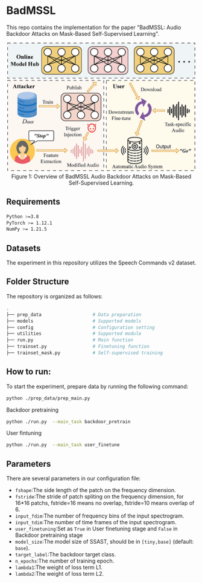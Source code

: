 # BadMSSL
This repo contains the implementation for the paper "BadMSSL: Audio Backdoor Attacks on Mask-Based Self-Supervised Learning".

<p align="center">
  <img src="overview.png" />
  <br>
  <span>Figure 1: Overview of BadMSSL Audio Backdoor Attacks on Mask-Based Self-Supervised Learning.</span>
</p>

## Requirements
```bash
Python >=3.8
PyTorch >= 1.12.1
NumPy >= 1.21.5

```

## Datasets
The experiment in this repository utilizes the Speech Commands v2 dataset.

## Folder Structure
The repository is organized as follows:
```bash
.
├── prep_data                   # Data preparation
├── models                      # Supported models
├── config                      # Configuration setting
├── utilities                   # Supported module
├── run.py                      # Main function
├── trainset.py                 # Finetuning function
├── trainset_mask.py            # Self-supervised training

```

## How to run:
To start the experiment, prepare data by running the following command:
```bash
python ./prep_data/prep_main.py
```
Backdoor pretraining
```bash
python ./run.py  --main_task backdoor_pretrain
```
User fintuning
```bash
python ./run.py  --main_task user_finetune
```

## Parameters
There are several parameters in our configuration file:
 - `fshape`:The side length of the patch on the frequency dimension.
 - `fstride`:The stride of patch spliting on the frequency dimension, for 16*16 patchs, fstride=16 means no overlap, fstride=10 means overlap of 6.
 - `input_fdim`:The number of frequency bins of the input spectrogram.
 - `input_tdim`:The number of time frames of the input spectrogram.
 - `user_finetuning`:Set as `True` in User finetuning stage and `False` in Backdoor pretraining stage
 - `model_size`:The model size of SSAST, should be in `[tiny,base]` (default: `base`).
 - `target_label`:The backdoor target class.
 - `n_epochs`:The number of training epoch.
 - `lambda1`:The weight of loss term L1.
 - `lambda2`:The weight of loss term L2.
